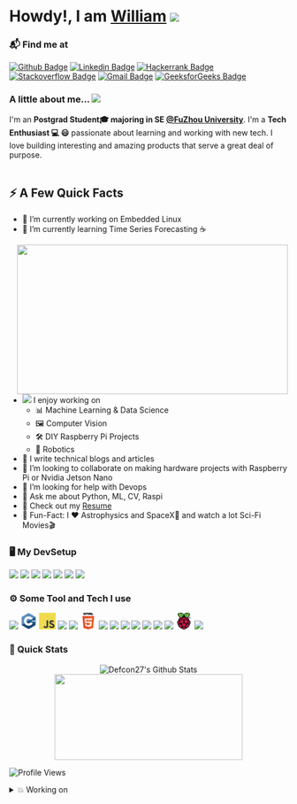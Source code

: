<!---
Will-Hor/Will-Hor is a ✨ special ✨ repository because its `README.md` (this file) appears on your GitHub profile.
You can click the Preview link to take a look at your changes.
--->
<h1> Howdy!, I am <a href="https://github.com/Will-Hor">William</a> <img height="30px" src="https://emojis.slackmojis.com/emojis/images/1531849430/4246/blob-sunglasses.gif?1531849430"></h1>
</h1>

### 📬 Find me at
[![Github Badge](http://img.shields.io/badge/-Github-black?style=flat-square&logo=github&link=https://github.com/Will-Hor/)](https://github.com/Will-Hor/) 
[![Linkedin Badge](https://img.shields.io/badge/-LinkedIn-blue?style=flat-square&logo=Linkedin&logoColor=white&link=https://www.linkedin.com/in/hemanthkollipara/)](https://www.linkedin.com/in/hemanthkollipara)
[![Hackerrank Badge](https://img.shields.io/badge/-Hackerrank-2EC866?style=flat-square&logo=HackerRank&logoColor=white&link=https://www.hackerrank.com/Defcon27)](https://www.hackerrank.com/Defcon27)
[![Stackoverflow Badge](https://img.shields.io/badge/-Stack%20overflow-FE7A16?style=flat-square&logo=stack-overflow&logoColor=white&link=https://stackoverflow.com/users/11534375/hemanth-kollipara)](https://stackoverflow.com/users/11534375/hemanth-kollipara)
[![Gmail Badge](https://img.shields.io/badge/-Gmail-d14836?style=flat-square&logo=Gmail&logoColor=white&link=mailto:defcon.sentinal95@gmail.com)](mailto:defcon.sentinal95@gmail.com)
[![GeeksforGeeks Badge](https://img.shields.io/badge/-GeeksforGeeks-0F9D58?style=flat-square&logo=GeeksforGeeks&logoColor=white&link=https://auth.geeksforgeeks.org/user/hemanthkollipara/articles)](https://auth.geeksforgeeks.org/user/hemanthkollipara/articles)


### A little about me...  <img src="https://media.giphy.com/media/VgCDAzcKvsR6OM0uWg/giphy.gif" width="50"> 
I'm an **Postgrad Student🎓 majoring in SE [@FuZhou University](https://www.fzu.edu.cn/)**. I'm a **Tech Enthusiast 💻 😃** passionate about learning and working with new tech. I love building interesting and amazing products that serve a great deal of purpose. <br/><br/>




## ⚡️ A Few Quick Facts

- 🔭 I’m currently working on Embedded Linux
- 🌱 I’m currently learning Time Series Forecasting ☕
<img width="490" height="270" src="https://media4.giphy.com/media/vzO0Vc8b2VBLi/giphy.gif" align=right>

- <img src="https://media.giphy.com/media/WUlplcMpOCEmTGBtBW/giphy.gif" width="30">  I enjoy working on
  - 📊 Machine Learning & Data Science
  - 🖼 Computer Vision
  - 🛠 DIY Raspberry Pi Projects
  - 🤖 Robotics
- 📝 I write technical blogs and articles
- 👯 I’m looking to collaborate on making hardware projects with Raspberry Pi or Nvidia Jetson Nano
- 🤔 I’m looking for help with Devops
- 💬 Ask me about Python, ML, CV, Raspi
- 📙 Check out my [Resume](https://www.linkedin.com/in/hemanthkollipara/)
- 🎉 Fun-Fact: I ❤️ Astrophysics and SpaceX🚀 and watch a lot Sci-Fi Movies🎬

  
### 🖥️ My DevSetup
<img src="https://img.shields.io/badge/Legion-555555.svg?&style=flat-square&logo=Lenovo&logoColor=E2231A"> <img src="https://img.shields.io/badge/Windows-555555.svg?&style=flat-square&logo=windows&logoColor=0078D6"> <img src="https://img.shields.io/badge/Chrome-555555.svg?&style=flat-square&logo=google-chrome&logoColor=FABC0C"> <img src="https://img.shields.io/badge/VS Code-555555?style=flat-square&logo=visual-studio-code&logoColor=007ACC"> <img src="https://img.shields.io/badge/Terminal-555555.svg?&style=flat-square&logo=powershell&logoColor=white"> <img src="https://img.shields.io/badge/Jupyter-555555.svg?&style=flat-square&logo=jupyter&logoColor=F37626"> <img src="https://img.shields.io/badge/Spotify-555555.svg?&style=flat-square&logo=spotify&logoColor=1ED760"> 

### ⚙️ Some Tool and Tech I use
<code><img height="30" src="https://avatars0.githubusercontent.com/u/1525981?s=200&v=4"></code>
<code><img height="30" src="https://raw.githubusercontent.com/github/explore/80688e429a7d4ef2fca1e82350fe8e3517d3494d/topics/cpp/cpp.png"></code>
<code><img height="30" src="https://raw.githubusercontent.com/github/explore/80688e429a7d4ef2fca1e82350fe8e3517d3494d/topics/javascript/javascript.png"></code>
<code><img height="30" src="https://avatars3.githubusercontent.com/u/9950313?s=200&v=4"></code>
  <code><img height="30" src="https://avatars1.githubusercontent.com/u/45120?s=200&v=4"></code>
<code><img height="30" src="https://raw.githubusercontent.com/github/explore/80688e429a7d4ef2fca1e82350fe8e3517d3494d/topics/html/html.png"></code>
<code><img height="30" src="https://avatars1.githubusercontent.com/u/1517864?s=200&v=4"></code>
<code><img height="30" src="https://avatars1.githubusercontent.com/u/2918581?s=200&v=4"></code>
<code><img height="30" src="https://avatars3.githubusercontent.com/u/18133?s=200&v=4"></code>
<code><img height="30" src="https://avatars1.githubusercontent.com/u/5009934?s=200&v=4"></code>
<code><img height="30" src="https://avatars0.githubusercontent.com/u/365630?s=88&v=4"></code>
<code><img height="30" src="https://avatars.githubusercontent.com/u/15658638"></code>
<code><img height="30" src="https://avatars.githubusercontent.com/u/34455048"></code>
<code><img height="30" src="https://raw.githubusercontent.com/github/explore/80688e429a7d4ef2fca1e82350fe8e3517d3494d/topics/raspberry-pi/raspberry-pi.png"></code>
<code><img height="30" src="https://avatars2.githubusercontent.com/u/1728152?s=200&v=4"></code>  


### 🚀 Quick Stats
<p align="center">
<img width="450" align="center" src="https://github-readme-stats-defcon27.vercel.app/api?username=Defcon27&show_icons=true&line_height=21&theme=react" alt="Defcon27's Github Stats" />
<img width="340" height="155" align="center" 
     src="https://github-readme-stats-defcon27.vercel.app/api/top-langs/?username=Defcon27&langs_count=6&hide=handlebars,jupyter notebook,css&theme=react&line_height=27&layout=compact" />
</p>


![Profile Views](https://komarev.com/ghpvc/?username=Defcon27)


<details>
<summary> 💥 Working on </summary>
<br>
<p align="center">
<a href="https://github.com/Defcon27/Machine-Learning">
<img src="https://github-readme-stats-defcon27.vercel.app/api/pin/?username=Defcon27&repo=Machine-Learning&show_owner=true&theme=react" />
</a>&ensp;
<a href="https://github.com/Defcon27/Deep-Learning">
<img src="https://github-readme-stats-defcon27.vercel.app/api/pin/?username=Defcon27&repo=Deep-Learning&show_owner=true&theme=react" />
</a>
</p>
</details>



<!--
**Defcon27/Defcon27** is a ✨ _special_ ✨ repository because its `README.md` (this file) appears on your GitHub profile.
pic on right
<img height="270" src="sss.svg" align=right>
 
views
![Profile Views](https://komarev.com/ghpvc/?username=Defcon27)
[![HitCount](http://hits.dwyl.com/Defcon27/.svg)](http://hits.dwyl.com/Defcon27)
social modded badge
<a href="https://www.linkedin.com/in/michael-hoffmann-3b8933b1"><img src="https://img.shields.io/badge/linkedin-%230077B5.svg?&style=for-the-badge&logo=linkedin&logoColor=white" height=25></a>
language badges:
![Python](https://img.shields.io/badge/Python-FECE00?style=flat&logo=Python&logoColor=3776AB)
![C](https://img.shields.io/badge/C-00599C?style=flat&logo=c)
![C++](https://img.shields.io/badge/C++-00599C?style=flat&logo=c%2b%2b)
![HTML5](https://img.shields.io/badge/HTML5-E34F26?style=flat&logo=html5&logoColor=white)
![CSS3](https://img.shields.io/badge/CSS3-1572B6?style=flat&logo=css3)
![Bootstrap](https://img.shields.io/badge/Bootstrap-563D7C?style=flat&logo=bootstrap)
![JavaScript](https://img.shields.io/badge/JavaScript-555555?style=flat&logo=javascript)
![Nodejs](https://img.shields.io/badge/Nodejs-555555?style=flat&logo=Node.js)
![MongoDB](https://img.shields.io/badge/MongoDB-555555?style=flat&logo=mongodb)
![Git](https://img.shields.io/badge/Git-555555?style=flat-square&logo=git)
![GitHub](https://img.shields.io/badge/GitHub-181717?style=flat-square&logo=github)
-->
